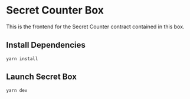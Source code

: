 # Secret Counter Box

This is the frontend for the Secret Counter contract contained in this box.

## Install Dependencies

```
yarn install
```

## Launch Secret Box

```
yarn dev
```

